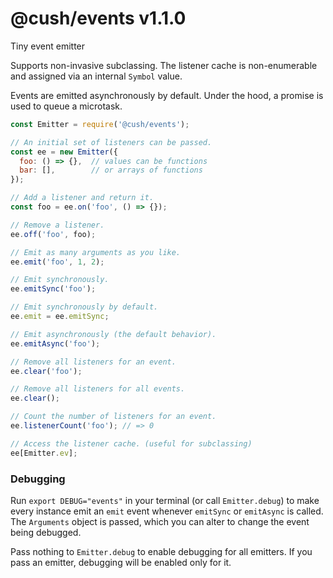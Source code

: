 # @cush/events v1.1.0

Tiny event emitter

Supports non-invasive subclassing. The listener cache is non-enumerable and assigned via an internal `Symbol` value.

Events are emitted asynchronously by default. Under the hood, a promise is used to queue a microtask.

```js
const Emitter = require('@cush/events');

// An initial set of listeners can be passed.
const ee = new Emitter({
  foo: () => {},  // values can be functions
  bar: [],        // or arrays of functions
});

// Add a listener and return it.
const foo = ee.on('foo', () => {});

// Remove a listener.
ee.off('foo', foo);

// Emit as many arguments as you like.
ee.emit('foo', 1, 2);

// Emit synchronously.
ee.emitSync('foo');

// Emit synchronously by default.
ee.emit = ee.emitSync;

// Emit asynchronously (the default behavior).
ee.emitAsync('foo');

// Remove all listeners for an event.
ee.clear('foo');

// Remove all listeners for all events.
ee.clear();

// Count the number of listeners for an event.
ee.listenerCount('foo'); // => 0

// Access the listener cache. (useful for subclassing)
ee[Emitter.ev];
```

### Debugging

Run `export DEBUG="events"` in your terminal (or call `Emitter.debug`) to make every instance emit an `emit` event whenever `emitSync` or `emitAsync` is called. The `Arguments` object is passed, which you can alter to change the event being debugged.

Pass nothing to `Emitter.debug` to enable debugging for all emitters. If you pass an emitter, debugging will be enabled only for it.
